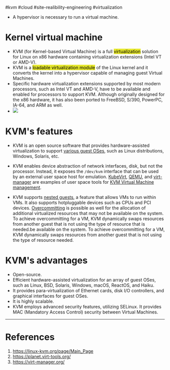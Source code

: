 #kvm #cloud #site-realibility-engineering #virtualization 

- A hypervisor is necessary to run a virtual machine.
# Kernel virtual machine
- KVM (for Kernel-based Virtual Machine) is a full <mark style="background: #e4e62d;">virtualization</mark> solution for Linux on x86 hardware containing virtualization extensions (Intel VT or AMD-V). 
- KVM is a <mark style="background: #e4e62d;">loadable virtualization module</mark> of the Linux kernel and it converts the kernel into a hypervisor capable of managing guest Virtual Machines. 
- Specific hardware virtualization extensions supported by most modern processors, such as Intel VT and AMD-V, have to be available and enabled for processors to support KVM. Although originally designed for the x86 hardware, it has also been ported to FreeBSD, S/390, PowerPC, IA-64, and ARM as well.
- ![](Pasted%20image%2020241128150754.png)
# KVM's features
- KVM is an open source software that provides hardware-assisted virtualization to support [various guest OSes](http://www.linux-kvm.org/page/Guest_Support_Status), such as Linux distributions, Windows, Solaris, etc.

- KVM enables device abstraction of network interfaces, disk, but not the processor. Instead, it exposes the `/dev/kvm` interface that can be used by an external user space host for emulation. [KubeVirt](https://kubevirt.io/), [QEMU](https://www.qemu.org/), and [virt-manager](https://virt-manager.org/) are examples of user space tools for [KVM Virtual Machine management](https://www.linux-kvm.org/page/Management_Tools).

- KVM supports [nested guests](https://www.linux-kvm.org/page/Nested_Guests), a feature that allows VMs to run within VMs. It also supports hotpluggable devices such as CPUs and PCI devices. [Overcommitting](https://access.redhat.com/documentation/en-us/red_hat_enterprise_linux/7/html/virtualization_deployment_and_administration_guide/chap-overcommitting_with_kvm) is possible as well for the allocation of additional virtualized resources that may not be available on the system. To achieve overcommitting for a VM, KVM dynamically swaps resources from another guest that is not using the type of resource that is needed.be available on the system. To achieve overcommitting for a VM, KVM dynamically swaps resources from another guest that is not using the type of resource needed.
# KVM's advantages
- Open-source.
- Efficient hardware-assisted virtualization for an array of guest OSes, such as Linux, BSD, Solaris, Windows, macOS, ReactOS, and Haiku.
- It provides para-virtualization of Ethernet cards, disk I/O controllers, and graphical interfaces for guest OSes.
- It is highly scalable.
- KVM employs advanced security features, utilizing SELinux. It provides MAC (Mandatory Access Control) security between Virtual Machines.
---
# References
1. https://linux-kvm.org/page/Main_Page
2. https://planet.virt-tools.org/
3. https://virt-manager.org/
